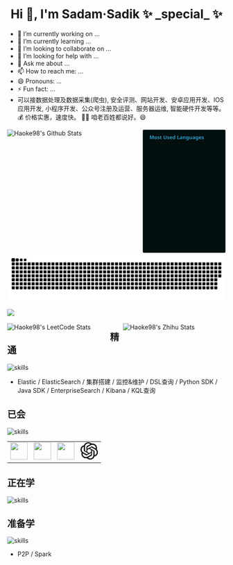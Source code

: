 
<h1 align="center">Hi 👋, I'm Sadam·Sadik ✨ _special_ ✨ </h1>
<!---<img align="right" alt="Coding" width="400" src="https://media.giphy.com/media/qgQUggAC3Pfv687qPC/giphy.gif"><br />--->

- 🔭 I’m currently working on ... 
- 🌱 I’m currently learning ...
- 👯 I’m looking to collaborate on ...
- 🤔 I’m looking for help with ...
- 💬 Ask me about ...
- 📫 How to reach me: ...
- 😄 Pronouns: ...
- ⚡ Fun fact: ...
- 可以接数据处理及数据采集(爬虫), 安全评测、网站开发、安卓应用开发、IOS应用开发, 小程序开发、公众号注册及运营、服务器运维, 智能硬件开发等等。 💰 价格实惠，速度快。 👨🏻 咱老百姓都说好。😄 
<div width="100%">
  <img align="left" alt="Haoke98's Github Stats" src="https://github-readme-stats.vercel.app/api?username=Haoke98&show_icons=true&include_all_commits=true&count_private=true&theme=tokyonight&hide_border=true&cache_seconds=1800" width="56%"/>
<!--   <img align="right" alt="Haoke98's Top Languages" src="https://github-readme-stats-two-alpha-95.vercel.app/api/top-langs/?username=Haoke98&langs_count=18&layout=compact&theme=tokyonight&hide_border=true&cache_seconds=1800&size_weight=0.5&count_weight=0.5&custom_title=Haoke98'sTop-langs" width="38%"/> -->
  <img align="right" alt="Haoke98's Top Languages" src="https://github.com/Haoke98/github-readme-stats/raw/Beyond100/assets/personal_access_token_0.5_0.5_no_fork_20_language_per_repo_20_lang_final.svg" width="38%"/>
  
</div>

![github contribution grid snake animation](https://raw.githubusercontent.com/Haoke98/Haoke98/main/github-contribution-grid-snake-sissa.svg#gh-dark-mode-only)

![](https://github-profile-trophy.vercel.app/?username=Haoke98&column=9&margin-w=15&margin-h=15&theme=tokyonight)

<div width="100%">
  <img align="left" src="https://stats.justsong.cn/api/github?username=Haoke98&theme=blue-green" alt="Haoke98's LeetCode Stats" width="47%" />
  <img align="right" src="https://stats.justsong.cn/api/csdn?id=weixin_43066097&theme=blue-green" alt="Haoke98's Zhihu Stats" width="47%" /> 
</div>


## 精通
![skills](https://skillicons.dev/icons?i=py,django,flask,fastapi,selenium,js,ts,jquery,threejs,vue,java,git,github,androidstudio,idea,postman,docker,md,linux,bsd)
* Elastic / ElasticSearch / 集群搭建 / 监控&维护 / DSL查询 / Python SDK / Java SDK / EnterpriseSearch / Kibana / KQL查询


## 已会
![skills](https://skillicons.dev/icons?i=c,cpp,cs,dotnet,go,pytorch,tensorflow,regex,html,css,bootstrap,nextjs,electron,webpack,vite,nodejs,express,spring,rabbitmq,maven,gradle,php,latex,svg,matlab,unity,cmake,raspberrypi,arduino,nginx,hibernate,mysql,postgresql,sqlite,mongodb,redis,bash,powershell,vim,eclipse,visualstudio,vscode,ps,autocad,cloudflare,azure,githubactions,gitlab,stackoverflow)
<br/>
<table style="border:none;">
  <tr>
    <td><a href="https://qdrant.tech/"><img width="40px" height="40px" src="https://github.com/qdrant/qdrant/raw/master/docs/logo.svg"></a></td>
    <td><a href="https://huggingface.co/"><img width="40px" height="40px"  src="https://huggingface.co/front/assets/huggingface_logo-noborder.svg"></a></td>
    <td><a href="https://vitepress.dev/"><img width="40px" height="40px"  src="https://vitepress.dev/vitepress-logo-mini.svg"></a></td>
    <td><a href="https://platform.openai.com"><img width="40px" height="40px"  src="openai.svg"></a></td>
  </tr>
</table>






## 正在学
![skills](https://skillicons.dev/icons?i=graphql,qt)

## 准备学

![skills](https://skillicons.dev/icons?i=swift,rust,kotlin,flutter,dart,zig,scala,kafka,perl,ruby,lua,babel,coffeescript,aiscript,tauri,react,reactivex,atom,sass,windicss,d3,wordpress,unreal,blender,figma,pr,ai,ae,ipfs,kubernetes,dynamodb,openstack,appwrite,vercel,sentry)
* P2P / Spark
